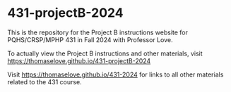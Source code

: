# 431-projectB-2024

This is the repository for the Project B instructions website for PQHS/CRSP/MPHP 431 in Fall 2024 with Professor Love.

To actually view the Project B instructions and other materials, visit https://thomaselove.github.io/431-projectB-2024

Visit https://thomaselove.github.io/431-2024 for links to all other materials related to the 431 course.
